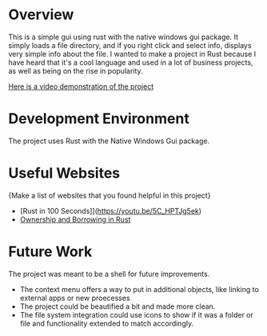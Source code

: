 

# Overview

This is a simple gui using rust with the native windows gui package. It simply loads a file directory, and if you right click and select info, displays very simple info about the file.
I wanted to make a project in Rust because I have heard that it's a cool language and used in a lot of business projects, as well as being on the rise in popularity.


[Here is a video demonstration of the project](https://youtu.be/YpBfuwTHSYw)

# Development Environment

The project uses Rust with the Native Windows Gui package.


# Useful Websites

{Make a list of websites that you found helpful in this project}

- [Rust in 100 Seconds]](https://youtu.be/5C_HPTJg5ek)
- [Ownership and Borrowing in Rust](https://medium.com/@TechSavvyScribe/ownership-and-borrowing-in-rust-a-comprehensive-guide-1400d2bae02a)

# Future Work

The project was meant to be a shell for future improvements.

- The context menu offers a way to put in additional objects, like linking to external apps or new proecesses
- The project could be beautified a bit and made more clean.
- The file system integration could use icons to show if it was a folder or file and functionality extended to match accordingly.